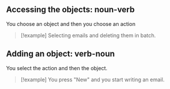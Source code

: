 ## Accessing the objects: noun-verb

You choose an object and then you choose an action

> [!example]
> Selecting emails and deleting them in batch.


## Adding an object: verb-noun

You select the action and then the object.

> [!example]
> You press "New" and you start writing an email.
